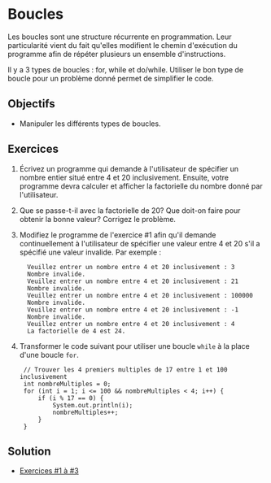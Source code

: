 Boucles
=======

Les boucles sont une structure récurrente en programmation. Leur particularité
vient du fait qu'elles modifient le chemin d'exécution du programme afin de
répéter plusieurs un ensemble d'instructions.

Il y a 3 types de boucles : for, while et do/while. Utiliser le bon type de
boucle pour un problème donné permet de simplifier le code.

Objectifs
---------

* Manipuler les différents types de boucles.

Exercices
---------

1. Écrivez un programme qui demande à l'utilisateur de spécifier un nombre
   entier situé entre 4 et 20 inclusivement. Ensuite, votre programme devra calculer et
   afficher la factorielle du nombre donné par l'utilisateur.

2. Que se passe-t-il avec la factorielle de 20? Que doit-on faire pour obtenir
   la bonne valeur? Corrigez le problème.

3. Modifiez le programme de l'exercice #1 afin qu'il demande continuellement à
   l'utilisateur de spécifier une valeur entre 4 et 20 s'il a spécifié une
   valeur invalide. Par exemple :
   ```
     Veuillez entrer un nombre entre 4 et 20 inclusivement : 3
     Nombre invalide.
     Veuillez entrer un nombre entre 4 et 20 inclusivement : 21
     Nombre invalide.
     Veuillez entrer un nombre entre 4 et 20 inclusivement : 100000
     Nombre invalide.
     Veuillez entrer un nombre entre 4 et 20 inclusivement : -1
     Nombre invalide.
     Veuillez entrer un nombre entre 4 et 20 inclusivement : 4
     La factorielle de 4 est 24.
   ```

4. Transformer le code suivant pour utiliser une boucle `while` à la place d'une
   boucle `for`.
   ```
    // Trouver les 4 premiers multiples de 17 entre 1 et 100 inclusivement
    int nombreMultiples = 0;
    for (int i = 1; i <= 100 && nombreMultiples < 4; i++) {
        if (i % 17 == 0) {
            System.out.println(i);
            nombreMultiples++;
        }
    }
    ```

Solution
--------

* [Exercices #1 à #3](Solution.java)
